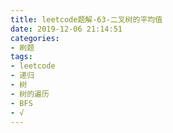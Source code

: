 ```yaml
---
title: leetcode题解-63-二叉树的平均值
date: 2019-12-06 21:14:51
categories:
- 刷题
tags: 
- leetcode
- 递归
- 树
- 树的遍历
- BFS
- √
---
```

